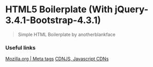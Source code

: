 # HTML5 Boilerplate (With jQuery-3.4.1-Bootstrap-4.3.1)
> Simple HTML Boilerplate by anotherblankface

### Useful links
[Mozilla.org | Meta tags](https://developer.mozilla.org/en-US/docs/Web/HTML/Element/meta)
[CDNJS, Javascript CDNs](https://cdnjs.com/)
